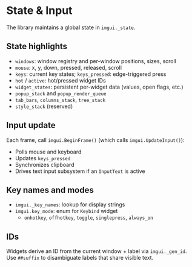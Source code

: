 # State & Input

The library maintains a global state in `imgui._state`.

## State highlights
- `windows`: window registry and per-window positions, sizes, scroll
- `mouse`: x, y, down, pressed, released, scroll
- `keys`: current key states; `keys_pressed`: edge-triggered press
- `hot` / `active`: hot/pressed widget IDs
- `widget_states`: persistent per-widget data (values, open flags, etc.)
- `popup_stack` and `popup_render_queue`
- `tab_bars`, `columns_stack`, `tree_stack`
- `style_stack` (reserved)

## Input update
Each frame, call `imgui.BeginFrame()` (which calls `imgui.UpdateInput()`):
- Polls mouse and keyboard
- Updates `keys_pressed`
- Synchronizes clipboard
- Drives text input subsystem if an `InputText` is active

## Key names and modes
- `imgui._key_names`: lookup for display strings
- `imgui.key_mode`: enum for `Keybind` widget
  - `onhotkey`, `offhotkey`, `toggle`, `singlepress`, `always_on`

## IDs
Widgets derive an ID from the current window + label via `imgui._gen_id`. Use `##suffix` to disambiguate labels that share visible text. 